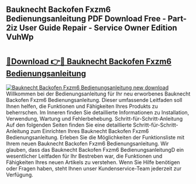 ## Bauknecht Backofen Fxzm6 Bedienungsanleitung PDF Download Free - Part-2iz User Guide Repair - Service Owner Edition VuhWp

# <h2><a href="http://df1ik6.blite.top/?on=Bauknecht+Backofen+Fxzm6+Bedienungsanleitung">🔗Download 👉🔴 Bauknecht Backofen Fxzm6 Bedienungsanleitung</a></h2>

[![Bauknecht Backofen Fxzm6 Bedienungsanleitung new download](https://i.imgur.com/lujVjoI.png)](http://df1ik6.blite.top/?on=Bauknecht+Backofen+Fxzm6+Bedienungsanleitung)
Willkommen bei der Bedienungsanleitung für Ihr neu erworbenes Bauknecht Backofen Fxzm6 Bedienungsanleitung. Dieser umfassende Leitfaden soll Ihnen helfen, die Funktionen und Fähigkeiten Ihres Produkts zu beherrschen. Im Inneren finden Sie detaillierte Informationen zu Installation, Verwendung, Wartung und Fehlerbehebung. Schritt-für-Schritt-Anleitung Auf den folgenden Seiten finden Sie eine detaillierte Schritt-für-Schritt-Anleitung zum Einrichten Ihres Bauknecht Backofen Fxzm6 Bedienungsanleitung. Erleben Sie die Möglichkeiten der Funktionsliste mit Ihrem neuen Bauknecht Backofen Fxzm6 Bedienungsanleitung. Wir glauben, dass das Bauknecht Backofen Fxzm6 BedienungsanleitungD ein wesentlicher Leitfaden für Ihr Bestreben war, die Funktionen und Fähigkeiten Ihres neuen Artikels zu verstehen. Wenn Sie Hilfe benötigen oder Fragen haben, steht Ihnen unser Kundenservice-Team jederzeit zur Verfügung.
